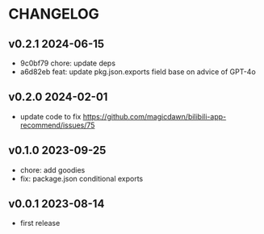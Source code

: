 # CHANGELOG

## v0.2.1 2024-06-15

- 9c0bf79 chore: update deps
- a6d82eb feat: update pkg.json.exports field base on advice of GPT-4o

## v0.2.0 2024-02-01

- update code to fix https://github.com/magicdawn/bilibili-app-recommend/issues/75

## v0.1.0 2023-09-25

- chore: add goodies
- fix: package.json conditional exports

## v0.0.1 2023-08-14

- first release
